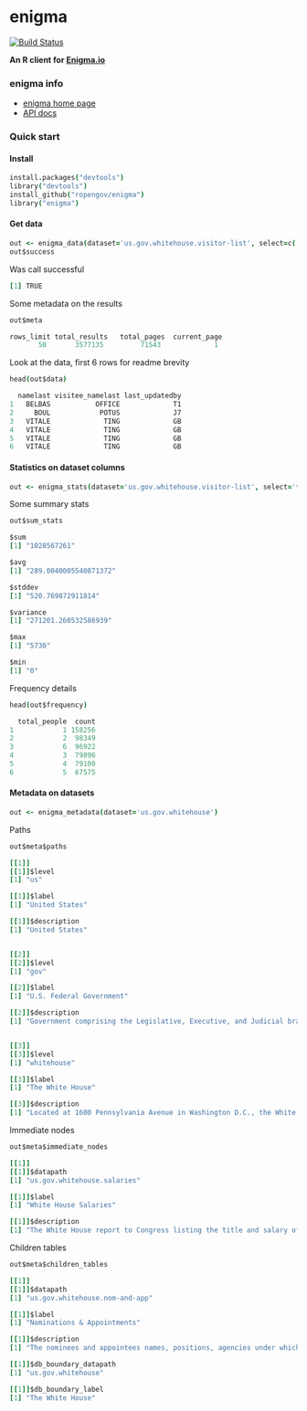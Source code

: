 enigma
=======

[![Build Status](https://api.travis-ci.org/ropengov/enigma.png)](https://travis-ci.org/ropengov/enigma)

**An R client for [Enigma.io](https://app.enigma.io/)**

### enigma info

+ [enigma home page](https://app.enigma.io/)
+ [API docs](https://app.enigma.io/api)

### Quick start

#### Install

```coffee
install.packages("devtools")
library("devtools")
install_github("ropengov/enigma")
library("enigma")
```

#### Get data

```coffee
out <- enigma_data(dataset='us.gov.whitehouse.visitor-list', select=c('namelast','visitee_namelast','last_updatedby'))
out$success
```

Was call successful

```coffee
[1] TRUE
```

Some metadata on the results

```coffee
out$meta
```

```coffee
rows_limit total_results   total_pages  current_page 
       50       3577135         71543             1 
```

Look at the data, first 6 rows for readme brevity

```coffee
head(out$data)
```

```coffee
  namelast visitee_namelast last_updatedby
1   BELBAS           OFFICE             T1
2     BOUL            POTUS             J7
3   VITALE             TING             GB
4   VITALE             TING             GB
5   VITALE             TING             GB
6   VITALE             TING             GB
```

#### Statistics on dataset columns

```coffee
out <- enigma_stats(dataset='us.gov.whitehouse.visitor-list', select='total_people')
```

Some summary stats

```coffee
out$sum_stats
```

```coffee
$sum
[1] "1028567261"

$avg
[1] "289.0040005540871372"

$stddev
[1] "520.769872911814"

$variance
[1] "271201.260532586939"

$max
[1] "5730"

$min
[1] "0"
```

Frequency details

```coffee
head(out$frequency)
```

```coffee
  total_people  count
1            1 158256
2            2  98349
3            6  96922
4            3  79896
5            4  79100
6            5  67575
```


#### Metadata on datasets

```coffee
out <- enigma_metadata(dataset='us.gov.whitehouse')
```

Paths 

```coffee
out$meta$paths
```

```coffee
[[1]]
[[1]]$level
[1] "us"

[[1]]$label
[1] "United States"

[[1]]$description
[1] "United States"


[[2]]
[[2]]$level
[1] "gov"

[[2]]$label
[1] "U.S. Federal Government"

[[2]]$description
[1] "Government comprising the Legislative, Executive, and Judicial branches of the United States of America."


[[3]]
[[3]]$level
[1] "whitehouse"

[[3]]$label
[1] "The White House"

[[3]]$description
[1] "Located at 1600 Pennsylvania Avenue in Washington D.C., the White House has served as the home and office for every U.S. president since John Adams."
```

Immediate nodes

```coffee
out$meta$immediate_nodes
```

```coffee
[[1]]
[[1]]$datapath
[1] "us.gov.whitehouse.salaries"

[[1]]$label
[1] "White House Salaries"

[[1]]$description
[1] "The White House report to Congress listing the title and salary of every White House Office employee since 1995."
```

Children tables

```coffee
out$meta$children_tables
```

```coffee
[[1]]
[[1]]$datapath
[1] "us.gov.whitehouse.nom-and-app"

[[1]]$label
[1] "Nominations & Appointments"

[[1]]$description
[1] "The nominees and appointees names, positions, agencies under which they are nominated or appointed, the agency's websites, nomination dates, and vote confirmation dates."

[[1]]$db_boundary_datapath
[1] "us.gov.whitehouse"

[[1]]$db_boundary_label
[1] "The White House"
```